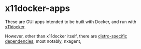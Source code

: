 # x11docker-apps

These are GUI apps intended to be built with Docker, and run with [x11docker](https://github.com/mviereck/x11docker).

However, other than x11docker itself, there are [distro-specific dependencies](https://github.com/mviereck/x11docker/wiki/Dependencies#dependencies-of-feature-options), most notably, nxagent,
